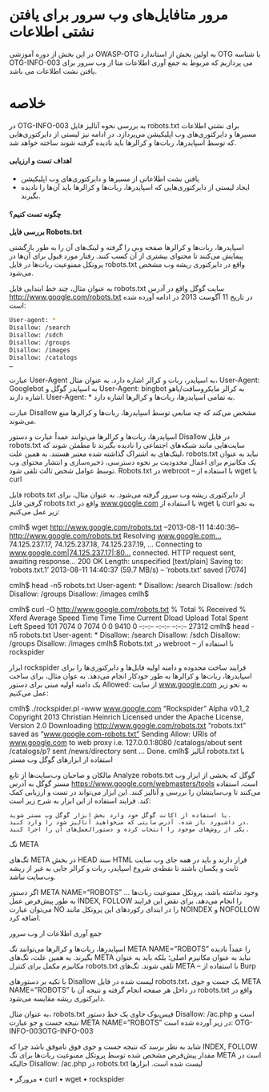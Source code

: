 
# مرور متافایل‌های وب سرور برای یافتن نشتی اطلاعات

در این بخش از دوره آموزشی OWASP-OTG به اولین بخش از استاندارد OTG با شناسه OTG-INFO-003 می پردازیم که مربوط به جمع آوری اطلاعات متا از وب سرور برای یافتن نشت اطلاعات می باشد.

# خلاصه

در OTG-INFO-003 به بررسی نحوه آنالیز فایل robots.txt برای نشتی اطلاعات مسیرها و دایرکتوری‌های وب اپلیکیشن می‌پردازد. در ادامه نیز لیستی از دایرکتوری‌هایی که توسط اسپایدرها، ربات‌ها و کرالرها باید نادیده گرفته شوند ساخته خواهد شد.

#### اهداف تست و ارزیابی

* یافتن نشت اطلاعاتی از مسیرها و دایرکتوری‌های وب اپلیکیشن
* ایجاد لیستی از دایرکتوری‌هایی که اسپایدرها، ربات‌ها و کرالرها باید آن‌ها را نادیده بگیرند.

#### چگونه تست کنیم؟

**بررسی فایل Robots.txt**

اسپایدرها، ربات‌ها و کرالرها صفحه وبی را گرفته و لینک‌های آن را به طور بازگشتی پیمایش می‌کنند تا محتوای بیشتری از آن کسب کنند. رفتار مورد قبول برای آن‌ها در پروتکل ممنوعیت ربات‌ها در فایل robots.txt واقع در دایرکتوری ریشه وب مشخص می‌شود.

به عنوان مثال، چند خط ابتدایی فایل robots.txt سایت گوگل واقع در آدرس http://www.google.com/robots.txt در تاریخ 11 آگوست 2013 در ادامه آورده شده است:

```bash
User-agent: *
Disallow: /search
Disallow: /sdch
Disallow: /groups
Disallow: /images
Disallow: /catalogs
…
```

عبارت User-Agent به اسپایدر، ربات و کرالر اشاره دارد. به عنوان مثال، User-Agent: Googlebot به اسپایدر گوگل و User-Agent: bingbot به کرالر مایکروسافت/یاهو اشاره دارند. User-Agent: * به تمامی اسپایدرها، ربات‌ها و کرالرها اشاره دارد.

عبارت Disallow مشخص می‌کند که چه منابعی توسط اسپایدرها، ربات‌ها و کرالرها منع می‌شوند.

اسپایدرها، ربات‌ها و کرالرها می‌توانند عمداً عبارت و دستور Disallow در فایل robots.txt سایت‌هایی مانند شبکه‌های اجتماعی را نادیده بگیرند تا مطمئن شوند که لینک‌های به اشتراک گذاشته شده معتبر هستند. به همین علت، robots.txt نباید به عنوان یک مکانیزم برای اعمال محدودیت بر نحوه دسترسی، ذخیره‌سازی و انتشار محتوای وب توسط عوامل شخص ثالث تلقی شود.
Robots.txt در webroot – با استفاده از wget یا curl

فایل robots.txt از دایرکتوری ریشه وب سرور گرفته می‌شود. به عنوان مثال، برای گرفتن فایل robots.txt واقع در www.google.com با استفاده از wget یا curl به نحو زیر عمل می‌کنیم:

cmlh$ wget http://www.google.com/robots.txt
–2013-08-11 14:40:36– http://www.google.com/robots.txt
Resolving www.google.com… 74.125.237.17, 74.125.237.18, 74.125.237.19, …
Connecting to www.google.com|74.125.237.17|:80… connected.
HTTP request sent, awaiting response… 200 OK
Length: unspecified [text/plain]
Saving to: ‘robots.txt.1’
2013-08-11 14:40:37 (59.7 MB/s) – ‘robots.txt’ saved [7074]

cmlh$ head -n5 robots.txt
User-agent: *
Disallow: /search
Disallow: /sdch
Disallow: /groups
Disallow: /images
cmlh$

cmlh$ curl -O http://www.google.com/robots.txt
% Total % Received % Xferd Average Speed Time Time Time Current
Dload Upload Total Spent Left Speed
101 7074 0 7074 0 0 9410 0 –:–:– –:–:– –:–:– 27312
cmlh$ head -n5 robots.txt
User-agent: *
Disallow: /search
Disallow: /sdch
Disallow: /groups
Disallow: /images
cmlh$
Robots.txt در webroot – با استفاده از rockspider

ابزار rockspider فرایند ساخت محدوده و دامنه اولیه فایل‌ها و دایرکتوری‌ها را برای اسپایدرها، ربات‌ها و کرالرها به طور خودکار انجام می‌دهد. به عوان مثال، برای ساخت یک دامنه اولیه مبنی برای دستور Allowed: از سایت www.google.com به نحو زیر عمل می‌کنیم:

cmlh$ ./rockspider.pl -www www.google.com
“Rockspider” Alpha v0.1_2
Copyright 2013 Christian Heinrich
Licensed under the Apache License, Version 2.0
Downloading http://www.google.com/robots.txt
“robots.txt” saved as “www.google.com-robots.txt”
Sending Allow: URIs of www.google.com to web proxy i.e. 127.0.0.1:8080
/catalogs/about sent
/catalogs/p? sent
/news/directory sent
…
Done.
cmlh$
آنالیز robots.txt با استفاده از ابزارهای گوگل وب مستر

مالکان و صاحبان وب‌سایت‌ها از تابع Analyze robots.txt گوگل که بخشی از ابزار وب مستر گوگل به آدرس https://www.google.com/webmasters/tools است، استفاده می‌کنند تا وب‌سایتشان را بررسی و آنالیز کنند. این ابزار می‌تواند در تست و ارزیابی کمک کند. فرایند استفاده از این ابزار به شرح زیر است:

    با استفاده از اکانت گوگل خود وارد بخش ابزار گوگل وب مستر شوید.
    در داشبورد باز شده، آدرس سایتی که می‌خواهید آنالیز شود را وارد کنید.
    یکی از روش‌های موجود را انتخاب کرده و دستورالعمل‌های آن را اجرا کنید. 

تگ META

تگ‌های META در بخش HEAD سند HTML قرار دارند و باید در همه جای وب سایت ثابت و یکسان باشند تا نقطه‌ی شروع اسپایدر، ربات و کرالر جایی به غیر از ریشه وب‌سایت نباشد.

اگر دستور META NAME=”ROBOTS” … وجود نداشته باشد، پروتکل ممنوعیت ربات‌ها به طور پیش‌فرض عمل INDEX, FOLLOW را انجام می‌دهد. برای نقض این فرایند می‌توان عبارت NO را در ابتدای رکوردهای این پروتکل مانند NOINDEX و NOFOLLOW اضافه کرد.

جمع آوری اطلاعات از وب سرور

اسپایدرها، ربات‌ها و کرالرها می‌توانند تگ META NAME=”ROBOTS” را عمداً نادیده بگیرند. به همین علت، تگ‌های META نباید به عنوان مکانیزم اصلی؛ بلکه باید به عنوان مکانیزم مکمل برای کنترل robots.txt تلقی شوند.
تگ‌های META – با استفاده از Burp

با تکیه بر دستورهای Disallow لیست شده در فایل robots.txt، یک جست و جوی META NAME=”ROBOTS” در داخل هر صفحه انجام گرفته و نتیجه آن با robots.txt واقع در دایرکتوری ریشه مقایسه می‌شود.

به عنوان مثال، robots.txt فیس‌بوک حاوی یک خط دستور Disallow: /ac.php است و نتیجه جست و جو عبارت META NAME=”ROBOTS” در زیر آورده شده است:
OTG-INFO-003OTG-INFO-003

شاید به نظر برسد که نتیجه جست و جوی فوق ناموفق باشد چرا که INDEX, FOLLOW مقدار پیش‌فرض مشخص شده توسط پروتکل ممنوعیت ربات‌ها برای تگ META است در حالیکه Disallow: /ac.php در robots.txt لیست شده است.
ابزارها

• مرورگر
• curl
• wget
• rockspider
